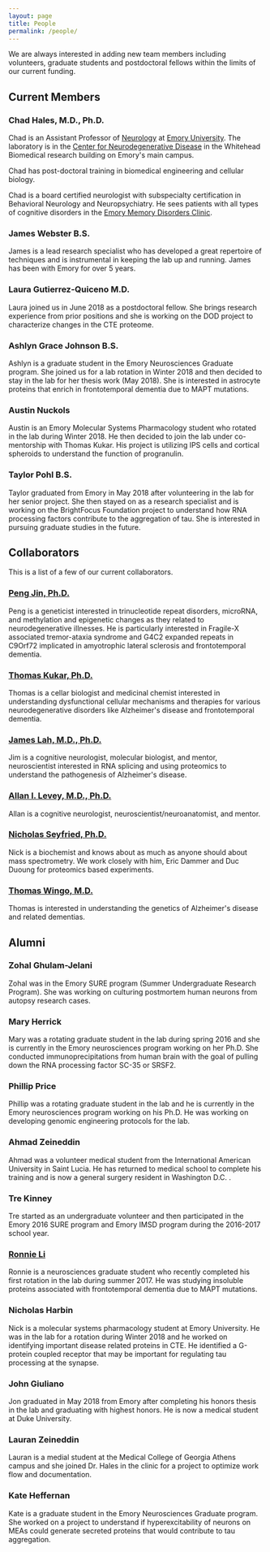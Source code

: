 ```yaml
---
layout: page
title: People
permalink: /people/
---
```


We are always interested in adding new team members including volunteers, graduate students and postdoctoral fellows within the limits of our current funding.

## **Current Members**

### Chad Hales, M.D., Ph.D.

Chad is an Assistant Professor of [Neurology](http://www.neurology.emory.edu/) at [Emory University](http://www.emory.edu/). The laboratory is in the [Center for Neurodegenerative Disease](http://cnd.emory.edu/) in the Whitehead Biomedical research building on Emory's main campus.

Chad has post-doctoral training in biomedical engineering and cellular biology.

Chad is a board certified neurologist with subspecialty certification in Behavioral Neurology and Neuropsychiatry. He sees patients with all types of cognitive disorders in the [Emory Memory Disorders Clinic](http://alzheimers.emory.edu/).

### James Webster B.S.

James is a lead research specialist who has developed a great repertoire of techniques and is instrumental in keeping the lab up and running. James has been with Emory for over 5 years.

### Laura Gutierrez-Quiceno M.D.

Laura joined us in June 2018 as a postdoctoral fellow. She brings research experience from prior positions and she is working on the DOD project to characterize changes in the CTE proteome.

### Ashlyn Grace Johnson B.S.

Ashlyn is a graduate student in the Emory Neurosciences Graduate program. She joined us for a lab rotation in Winter 2018 and then decided to stay in the lab for her thesis work (May 2018). She is interested in astrocyte proteins that enrich in frontotemporal dementia due to MAPT mutations.

### Austin Nuckols

Austin is an Emory Molecular Systems Pharmacology student who rotated in the lab during Winter 2018. He then decided to join the lab under co-mentorship with Thomas Kukar. His project is utilizing IPS cells and cortical spheroids to understand the function of progranulin.  

### Taylor Pohl B.S.

Taylor graduated from Emory in May 2018 after volunteering in the lab for her senior project. She then stayed on as a research specialist and is working on the BrightFocus Foundation project to understand how RNA processing factors contribute to the aggregation of tau. She is interested in pursuing graduate studies in the future.


## **Collaborators**

This is a list of a few of our current collaborators.


### [Peng Jin, Ph.D.](http://genetics.emory.edu/faculty/faculty.php?facultyid=124)

Peng is a geneticist interested in trinucleotide repeat disorders, microRNA, and methylation and epigenetic changes as they related to neurodegenerative illnesses. He is particularly interested in Fragile-X associated tremor-ataxia syndrome and G4C2 expanded repeats in C9Orf72 implicated in amyotrophic lateral sclerosis and frontotemporal dementia.

### [Thomas Kukar, Ph.D.](http://pharmacology.emory.edu/kukar/)

Thomas is a cellar biologist and medicinal chemist interested in understanding dysfunctional cellular mechanisms and therapies for various neurodegenerative disorders like Alzheimer's disease and frontotemporal dementia.

### [James Lah, M.D., Ph.D.](http://neurology.emory.edu/faculty/cognitive/lah_james.html)

Jim is a cognitive neurologist, molecular biologist, and mentor, neuroscientist interested in RNA splicing and using proteomics to understand the pathogenesis of Alzheimer's disease.

### [Allan I. Levey, M.D., Ph.D.](http://neurology.emory.edu/faculty/cognitive/levey_allan.html)

Allan is a cognitive neurologist, neuroscientist/neuroanatomist, and mentor.


### [Nicholas Seyfried, Ph.D.](http://www.biochem.emory.edu/seyfried/)

Nick is a biochemist and knows about as much as anyone should about mass spectrometry. We work closely with him, Eric Dammer and Duc Duoung for proteomics based experiments.

### [Thomas Wingo, M.D.](http://wingolab.org)

Thomas is interested in understanding the genetics of Alzheimer's disease and related dementias.


## **Alumni**

### Zohal Ghulam-Jelani

Zohal was in the Emory SURE program (Summer Undergraduate Research Program). She was working on culturing postmortem human neurons from autopsy research cases.

### Mary Herrick

Mary was a rotating graduate student in the lab during spring 2016 and she is currently in the Emory neurosciences program working on her Ph.D. She conducted immunoprecipitations from human brain with the goal of pulling down the RNA processing factor SC-35 or SRSF2.

### Phillip Price

Phillip was a rotating graduate student in the lab and he is currently in the Emory neurosciences program working on his Ph.D. He was working on developing genomic engineering protocols for the lab.

### Ahmad Zeineddin

Ahmad was a volunteer medical student from the International American University in Saint Lucia. He has returned to medical school to complete his training and is now a general surgery resident in Washington D.C. .

### Tre Kinney

Tre started as an undergraduate volunteer and then participated in the Emory 2016 SURE program and Emory IMSD program during the 2016-2017 school year.

### [Ronnie Li](https://www.ronnieli.com)

Ronnie is a neurosciences graduate student who recently completed his first rotation in the lab during summer 2017. He was studying insoluble proteins associated with frontotemporal dementia due to MAPT mutations.

### Nicholas Harbin

Nick is a molecular systems pharmacology student at Emory University.  He was in the lab for a rotation during Winter 2018 and he worked on identifying important disease related proteins in CTE.  He identified a G-protein coupled receptor that may be important for regulating tau processing at the synapse.

### John Giuliano

Jon graduated in May 2018 from Emory after completing his honors thesis in the lab and graduating with highest honors. He is now a medical student at Duke University.

### Lauran Zeineddin

Lauran is a medial student at the Medical College of Georgia Athens campus and she joined Dr. Hales in the clinic for a project to optimize work flow and documentation.

### Kate Heffernan

Kate is a graduate student in the Emory Neurosciences Graduate program. She worked on a project to understand if hyperexcitability of neurons on MEAs could generate secreted proteins that would contribute to tau aggregation.
